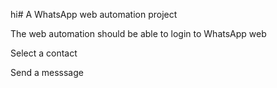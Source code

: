 hi# A WhatsApp web automation project

The web automation should be able to login to WhatsApp web

Select a contact 

Send a messsage 
